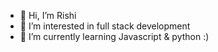 - 👋 Hi, I’m Rishi
- 👀 I’m interested in full stack development
- 🌱 I’m currently learning Javascript & python :)
